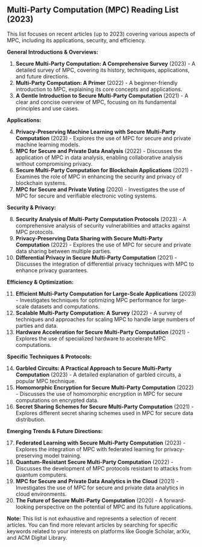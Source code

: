 ## Multi-Party Computation (MPC) Reading List (2023)

This list focuses on recent articles (up to 2023) covering various aspects of MPC, including its applications, security, and efficiency.

**General Introductions & Overviews:**

1. **Secure Multi-Party Computation: A Comprehensive Survey** (2023) - A detailed survey of MPC, covering its history, techniques, applications, and future directions.
2. **Multi-Party Computation: A Primer** (2022) - A beginner-friendly introduction to MPC, explaining its core concepts and applications.
3. **A Gentle Introduction to Secure Multi-Party Computation** (2021) - A clear and concise overview of MPC, focusing on its fundamental principles and use cases.

**Applications:**

4. **Privacy-Preserving Machine Learning with Secure Multi-Party Computation** (2023) - Explores the use of MPC for secure and private machine learning models.
5. **MPC for Secure and Private Data Analysis** (2022) - Discusses the application of MPC in data analysis, enabling collaborative analysis without compromising privacy.
6. **Secure Multi-Party Computation for Blockchain Applications** (2021) - Examines the role of MPC in enhancing the security and privacy of blockchain systems.
7. **MPC for Secure and Private Voting** (2020) - Investigates the use of MPC for secure and verifiable electronic voting systems.

**Security & Privacy:**

8. **Security Analysis of Multi-Party Computation Protocols** (2023) - A comprehensive analysis of security vulnerabilities and attacks against MPC protocols.
9. **Privacy-Preserving Data Sharing with Secure Multi-Party Computation** (2022) - Explores the use of MPC for secure and private data sharing between multiple parties.
10. **Differential Privacy in Secure Multi-Party Computation** (2021) - Discusses the integration of differential privacy techniques with MPC to enhance privacy guarantees.

**Efficiency & Optimization:**

11. **Efficient Multi-Party Computation for Large-Scale Applications** (2023) - Investigates techniques for optimizing MPC performance for large-scale datasets and computations.
12. **Scalable Multi-Party Computation: A Survey** (2022) - A survey of techniques and approaches for scaling MPC to handle large numbers of parties and data.
13. **Hardware Acceleration for Secure Multi-Party Computation** (2021) - Explores the use of specialized hardware to accelerate MPC computations.

**Specific Techniques & Protocols:**

14. **Garbled Circuits: A Practical Approach to Secure Multi-Party Computation** (2023) - A detailed explanation of garbled circuits, a popular MPC technique.
15. **Homomorphic Encryption for Secure Multi-Party Computation** (2022) - Discusses the use of homomorphic encryption in MPC for secure computations on encrypted data.
16. **Secret Sharing Schemes for Secure Multi-Party Computation** (2021) - Explores different secret sharing schemes used in MPC for secure data distribution.

**Emerging Trends & Future Directions:**

17. **Federated Learning with Secure Multi-Party Computation** (2023) - Explores the integration of MPC with federated learning for privacy-preserving model training.
18. **Quantum-Resistant Secure Multi-Party Computation** (2022) - Discusses the development of MPC protocols resistant to attacks from quantum computers.
19. **MPC for Secure and Private Data Analytics in the Cloud** (2021) - Investigates the use of MPC for secure and private data analytics in cloud environments.
20. **The Future of Secure Multi-Party Computation** (2020) - A forward-looking perspective on the potential of MPC and its future applications.

**Note:** This list is not exhaustive and represents a selection of recent articles. You can find more relevant articles by searching for specific keywords related to your interests on platforms like Google Scholar, arXiv, and ACM Digital Library.
